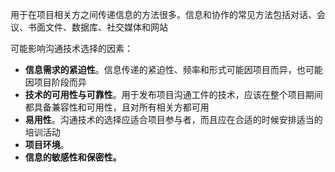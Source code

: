 用于在项目相关方之间传递信息的方法很多。信息和协作的常见方法包括对话、会议、书面文件、数据库、社交媒体和网站

可能影响沟通技术选择的因素：
+ **信息需求的紧迫性**。信息传递的紧迫性、频率和形式可能因项目而异，也可能因项目阶段而异
+ **技术的可用性与可靠性**。用于发布项目沟通工件的技术，应该在整个项目期间都具备兼容性和可用性，且对所有相关方都可用
+ **易用性**。沟通技术的选择应适合项目参与者，而且应在合适的时候安排适当的培训活动
+ **项目环境**。
+ **信息的敏感性和保密性。**